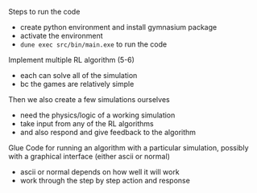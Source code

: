 Steps to run the code
- create python environment and install gymnasium package
- activate the environment
- `dune exec src/bin/main.exe` to run the code


Implement multiple RL algorithm (5-6)
- each can solve all of the simulation
- bc the games are relatively simple

Then we also create a few simulations ourselves
- need the physics/logic of a working simulation
- take input from any of the RL algorithms
- and also respond and give feedback to the algorithm

Glue Code for running an algorithm with a particular simulation, possibly with a graphical interface (either ascii or normal)
- ascii or normal depends on how well it will work
- work through the step by step action and response

